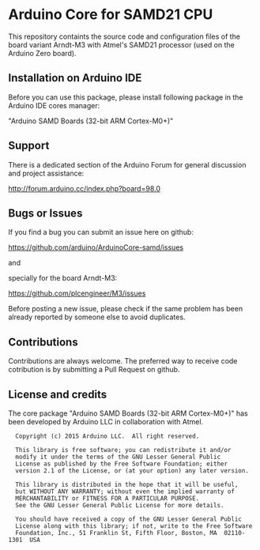 # Arduino Core for SAMD21 CPU

This repository containts the source code and configuration files of the board variant Arndt-M3
with Atmel's SAMD21 processor (used on the Arduino Zero board).

## Installation on Arduino IDE

Before you can use this package, please install following package in the Arduino IDE cores manager:

"Arduino SAMD Boards (32-bit ARM Cortex-M0+)"

## Support

There is a dedicated section of the Arduino Forum for general discussion and project assistance:

http://forum.arduino.cc/index.php?board=98.0

## Bugs or Issues

If you find a bug you can submit an issue here on github:

https://github.com/arduino/ArduinoCore-samd/issues

and

specially for the board Arndt-M3:

https://github.com/plcengineer/M3/issues

Before posting a new issue, please check if the same problem has been already reported by someone else
to avoid duplicates.

## Contributions

Contributions are always welcome. The preferred way to receive code cotribution is by submitting a 
Pull Request on github.

## License and credits

The core package "Arduino SAMD Boards (32-bit ARM Cortex-M0+)" has been developed by Arduino LLC in collaboration with Atmel.

```
  Copyright (c) 2015 Arduino LLC.  All right reserved.

  This library is free software; you can redistribute it and/or
  modify it under the terms of the GNU Lesser General Public
  License as published by the Free Software Foundation; either
  version 2.1 of the License, or (at your option) any later version.

  This library is distributed in the hope that it will be useful,
  but WITHOUT ANY WARRANTY; without even the implied warranty of
  MERCHANTABILITY or FITNESS FOR A PARTICULAR PURPOSE.
  See the GNU Lesser General Public License for more details.

  You should have received a copy of the GNU Lesser General Public
  License along with this library; if not, write to the Free Software
  Foundation, Inc., 51 Franklin St, Fifth Floor, Boston, MA  02110-1301  USA
```
